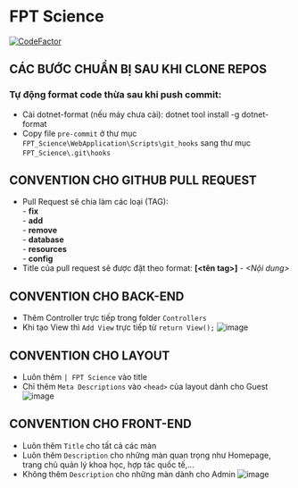 # FPT Science

[![CodeFactor](https://www.codefactor.io/repository/github/fpt-sap-lab/fpt_science/badge)](https://www.codefactor.io/repository/github/fpt-sap-lab/fpt_science)

## CÁC BƯỚC CHUẨN BỊ SAU KHI CLONE REPOS

### Tự động format code thừa sau khi push commit:
- Cài dotnet-format (nếu máy chưa cài): dotnet tool install -g dotnet-format
- Copy file `pre-commit` ở thư mục `FPT_Science\WebApplication\Scripts\git_hooks` sang thư mục `FPT_Science\.git\hooks`
## CONVENTION CHO GITHUB PULL REQUEST
* Pull Request sẽ chia làm các loại (TAG):</br>
        - <B>fix</B></br>
        - <B>add</B></br>
        - <B>remove</B></br>
        - <B>database</B></br>
        - <B>resources</B></br>
        - <B>config</B></br>
* Title của pull request sẽ được đặt theo format: <B>[<tên tag>]</B> - <I><Nội dung></I>
## CONVENTION CHO BACK-END
* Thêm Controller trực tiếp trong folder `Controllers`
* Khi tạo View thì `Add View` trực tiếp từ `return View();`
![image](https://user-images.githubusercontent.com/35557579/106367296-12574f00-6374-11eb-927f-65aa0cbc1203.png)
## CONVENTION CHO LAYOUT
* Luôn thêm `| FPT Science` vào title
* Chỉ thêm `Meta Descriptions` vào `<head>` của layout dành cho Guest
![image](https://user-images.githubusercontent.com/35557579/106366744-a7f0df80-6370-11eb-896e-c61a50c8cb1b.png)
## CONVENTION CHO FRONT-END
* Luôn thêm `Title` cho tất cả các màn
* Luôn thêm `Description` cho những màn quan trọng như Homepage, trang chủ quản lý khoa học, hợp tác quốc tế,...
* Không thêm `Description` cho những màn dành cho Admin
![image](https://user-images.githubusercontent.com/35557579/106367006-27cb7980-6372-11eb-9f75-f089d79b882c.png)
